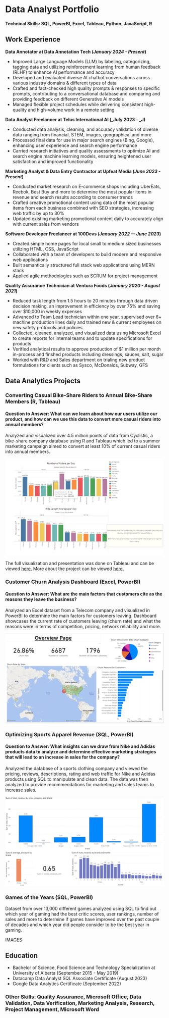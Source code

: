 # Data Analyst Portfolio

#### Technical Skills: SQL, PowerBI, Excel, Tableau, Python, JavaScript, R


## **Work Experience**
**Data Annotator at Data Annotation Tech (_January 2024 - Present_)**
- Improved Large Language Models (LLM) by labeling, categorizing, tagging data and utilizing reinforcement learning from human feedback (RLHF) to enhance AI performance and accuracy
- Developed and evaluated diverse AI chatbot conversations across various industry domains & different types of data 
- Crafted and fact-checked high quality prompts & responses to specific prompts, contributing to a conversational database and comparing and providing feedback on different Generative AI models
- Managed flexible project schedules while delivering consistent high-quality and high-volume work in a remote setting


**Data Analyst Freelancer at Telus International AI (_July 2023 - _J)**
- Conducted data analysis, cleaning, and accuracy validation of diverse data ranging from financial, STEM, images, geographical and more
- Processed final data for use in major search engines (Bing, Google), enhancing user experience and search engine performance
- Carried research initiatives and quality assessments to optimize AI and search engine machine learning models, ensuring heightened user satisfaction and improved functionality


**Marketing Analyst & Data Entry Contractor at Upfeat Media (_June 2023 - Present_)**
- Conducted market research on E-commerce shops including UberEats, Reebok, Best Buy and more to determine the most popular items in revenue and search results according to consumer trends
- Crafted creative promotional content using data of the most popular items from each business combined with SEO strategies, increasing web traffic by up to 30%
- Updated existing marketing promotional content daily to accurately align with current sales from vendors


**Software Developer Freelancer at 100Devs (_January 2022 — June 2023_)**
- Created simple home pages for local small to medium sized businesses utilizing HTML, CSS, JavaScript
-	Collaborated with a team of developers to build modern and responsive web applications
- Built semantically structured full stack web applications using MERN stack
-	Applied agile methodologies such as SCRUM for project management
  

**Quality Assurance Technician at Ventura Foods (_January 2020 - August 2021_)**
- Reduced task length from 1.5 hours to 20 minutes through data driven decision making, an improvement in efficiency by over 75% and saving over $10,000 in weekly expenses
- Advanced to Team Lead technician within one year, supervised over 6+ machine production lines daily and trained new & current employees on new safety protocols and policies
- Collected, cleaned, analyzed, and visualized data using Microsoft Excel to create reports for internal teams and to update specifications for products
- Verified analytical results to approve production of $1 million per month in-process and finshed products including dressings, sauces, salt, sugar
- Worked with R&D and Sales department on trialing new product formulations for clients such as Sysco, McDonalds, Subway, GFS
  


## **Data Analytics Projects**
### Converting Casual Bike-Share Riders to Annual Bike-Share Members (R, Tableau)
#### Question to Answer: What can we learn about how our users utilize our product, and how can we use this data to convert more casual riders into annual members?

Analyzed and visualized over 4.5 million points of data from Cyclistic, a bike-share company database using R and Tableau which led to a summer marketing campaign aimed to convert at least 10% of current casual riders into annual members.

![Tableau Image](/assets/BikeShareTableauImage.PNG)

The full visualization and presentation was done on Tableau and can be viewed [here.](https://public.tableau.com/app/profile/visan2980/viz/DataAnalyticsProjectDashboard/Story1#1)
More about the project can be viewed [here.](https://github.com/Visan1/Data-Analytics-Project)

### Customer Churn Analysis Dashboard (Excel, PowerBI)
#### Question to Answer: What are the main factors that customers cite as the reasons they leave the business?

Analyzed an Excel dataset from a Telecom company and visualized in PowerBI to determine the main factors for customers leaving. Dashboard showcases the current rate of customers leaving (churn rate) and what the reasons were in terms of competition, pricing, network reliability and more. 

![Customer Churn Dashboard](/assets/ChurningCustomersAnalysisDashboard.PNG)


### Optimizing Sports Apparel Revenue (SQL, PowerBI)
#### Question to Answer: What insights can we draw from Nike and Adidas products data to analyze and determine effective marketing strategies that will lead to an increase in sales for the company?

Analyzed the database of a sports clothing company and viewed the pricing, reviews, descriptions, rating and web traffic for Nike and Adidas products using SQL to manipulate and clean data. The data was then analyzed to provide recommendations for marketing and sales teams to increase sales. 

![Sports Apparel Revenue Dashboard](/assets/SportsApparelRevenue.PNG)

### Games of the Years (SQL, PowerBI)

Dataset from over 13,000 different games analyzed using SQL to find out which year of gaming had the best critic scores, user rankings, number of sales and more to determine if games have improved over the past couple of decades and which year did people consider to be the best year in gaming.

IMAGES:


## Education
- Bachelor of Science, Food Science and Technology Specialization at University of Alberta (September 2015 - May 2019)
- Datacamp Data Analyst SQL Associate Certificate (August 2023)
- Google Data Analytics Certificate (September 2022)

### Other Skills: Quality Assurance, Microsoft Office, Data Validation, Data Verification, Marketing Analysis, Research, Project Management, Microsoft Word








